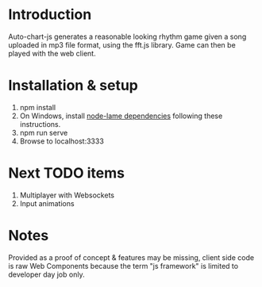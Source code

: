 # Introduction
Auto-chart-js generates a reasonable looking rhythm game given a song uploaded in mp3 file format, using the fft.js library. Game can then be played with the web client.

# Installation & setup
1. npm install
2. On Windows, install [node-lame dependencies](https://www.npmjs.com/package/node-lame) following these instructions.
3. npm run serve
4. Browse to localhost:3333

# Next TODO items 
1. Multiplayer with Websockets
2. Input animations

# Notes
Provided as a proof of concept & features may be missing, client side code is raw Web Components because the term "js framework" is limited to developer day job only.